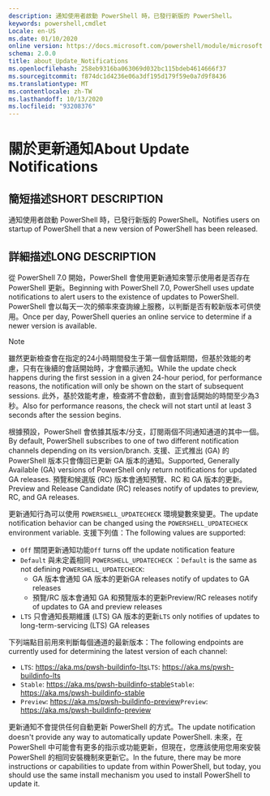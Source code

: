 ```yaml
---
description: 通知使用者啟動 PowerShell 時，已發行新版的 PowerShell。
keywords: powershell,cmdlet
Locale: en-US
ms.date: 01/10/2020
online version: https://docs.microsoft.com/powershell/module/microsoft.powershell.core/about/about_update_notifications?view=powershell-7.1&WT.mc_id=ps-gethelp
schema: 2.0.0
title: about_Update_Notifications
ms.openlocfilehash: 258eb9316ba063069d032bc115bdeb4614666f37
ms.sourcegitcommit: f874dc1d4236e06a3df195d179f59e0a7d9f8436
ms.translationtype: MT
ms.contentlocale: zh-TW
ms.lasthandoff: 10/13/2020
ms.locfileid: "93208376"
---
```

# <a name="about-update-notifications"></a><span data-ttu-id="9a810-104">關於更新通知</span><span class="sxs-lookup"><span data-stu-id="9a810-104">About Update Notifications</span></span>

## <a name="short-description"></a><span data-ttu-id="9a810-105">簡短描述</span><span class="sxs-lookup"><span data-stu-id="9a810-105">SHORT DESCRIPTION</span></span>

<span data-ttu-id="9a810-106">通知使用者啟動 PowerShell 時，已發行新版的 PowerShell。</span><span class="sxs-lookup"><span data-stu-id="9a810-106">Notifies users on startup of PowerShell that a new version of PowerShell has been released.</span></span>

## <a name="long-description"></a><span data-ttu-id="9a810-107">詳細描述</span><span class="sxs-lookup"><span data-stu-id="9a810-107">LONG DESCRIPTION</span></span>

<span data-ttu-id="9a810-108">從 PowerShell 7.0 開始，PowerShell 會使用更新通知來警示使用者是否存在 PowerShell 更新。</span><span class="sxs-lookup"><span data-stu-id="9a810-108">Beginning with PowerShell 7.0, PowerShell uses update notifications to alert users to the existence of updates to PowerShell.</span></span> <span data-ttu-id="9a810-109">PowerShell 會以每天一次的頻率來查詢線上服務，以判斷是否有較新版本可供使用。</span><span class="sxs-lookup"><span data-stu-id="9a810-109">Once per day, PowerShell queries an online service to determine if a newer version is available.</span></span>

> [!NOTE]
> <span data-ttu-id="9a810-110">雖然更新檢查會在指定的24小時期間發生于第一個會話期間，但基於效能的考慮，只有在後續的會話開始時，才會顯示通知。</span><span class="sxs-lookup"><span data-stu-id="9a810-110">While the update check happens during the first session in a given 24-hour period, for performance reasons, the notification will only be shown on the start of subsequent sessions.</span></span> <span data-ttu-id="9a810-111">此外，基於效能考慮，檢查將不會啟動，直到會話開始的時間至少為3秒。</span><span class="sxs-lookup"><span data-stu-id="9a810-111">Also for performance reasons, the check will not start until at least 3 seconds after the session begins.</span></span>

<span data-ttu-id="9a810-112">根據預設，PowerShell 會依據其版本/分支，訂閱兩個不同通知通道的其中一個。</span><span class="sxs-lookup"><span data-stu-id="9a810-112">By default, PowerShell subscribes to one of two different notification channels depending on its version/branch.</span></span> <span data-ttu-id="9a810-113">支援、正式推出 (GA) 的 PowerShell 版本只會傳回已更新 GA 版本的通知。</span><span class="sxs-lookup"><span data-stu-id="9a810-113">Supported, Generally Available (GA) versions of PowerShell only return notifications for updated GA releases.</span></span> <span data-ttu-id="9a810-114">預覽和候選版 (RC) 版本會通知預覽、RC 和 GA 版本的更新。</span><span class="sxs-lookup"><span data-stu-id="9a810-114">Preview and Release Candidate (RC) releases notify of updates to preview, RC, and GA releases.</span></span>

<span data-ttu-id="9a810-115">更新通知行為可以使用 `POWERSHELL_UPDATECHECK` 環境變數來變更。</span><span class="sxs-lookup"><span data-stu-id="9a810-115">The update notification behavior can be changed using the `POWERSHELL_UPDATECHECK` environment variable.</span></span> <span data-ttu-id="9a810-116">支援下列值：</span><span class="sxs-lookup"><span data-stu-id="9a810-116">The following values are supported:</span></span>

- <span data-ttu-id="9a810-117">`Off` 關閉更新通知功能</span><span class="sxs-lookup"><span data-stu-id="9a810-117">`Off` turns off the update notification feature</span></span>
- <span data-ttu-id="9a810-118">`Default` 與未定義相同 `POWERSHELL_UPDATECHECK` ：</span><span class="sxs-lookup"><span data-stu-id="9a810-118">`Default` is the same as not defining `POWERSHELL_UPDATECHECK`:</span></span>
  - <span data-ttu-id="9a810-119">GA 版本會通知 GA 版本的更新</span><span class="sxs-lookup"><span data-stu-id="9a810-119">GA releases notify of updates to GA releases</span></span>
  - <span data-ttu-id="9a810-120">預覽/RC 版本會通知 GA 和預覽版本的更新</span><span class="sxs-lookup"><span data-stu-id="9a810-120">Preview/RC releases notify of updates to GA and preview releases</span></span>
- <span data-ttu-id="9a810-121">`LTS` 只會通知長期維護 (LTS) GA 版本的更新</span><span class="sxs-lookup"><span data-stu-id="9a810-121">`LTS` only notifies of updates to long-term-servicing (LTS) GA releases</span></span>

<span data-ttu-id="9a810-122">下列端點目前用來判斷每個通道的最新版本：</span><span class="sxs-lookup"><span data-stu-id="9a810-122">The following endpoints are currently used for determining the latest version of each channel:</span></span>

- <span data-ttu-id="9a810-123">`LTS`: https://aka.ms/pwsh-buildinfo-lts</span><span class="sxs-lookup"><span data-stu-id="9a810-123">`LTS`: https://aka.ms/pwsh-buildinfo-lts</span></span>
- <span data-ttu-id="9a810-124">`Stable`: https://aka.ms/pwsh-buildinfo-stable</span><span class="sxs-lookup"><span data-stu-id="9a810-124">`Stable`: https://aka.ms/pwsh-buildinfo-stable</span></span>
- <span data-ttu-id="9a810-125">`Preview`: https://aka.ms/pwsh-buildinfo-preview</span><span class="sxs-lookup"><span data-stu-id="9a810-125">`Preview`: https://aka.ms/pwsh-buildinfo-preview</span></span>

<span data-ttu-id="9a810-126">更新通知不會提供任何自動更新 PowerShell 的方式。</span><span class="sxs-lookup"><span data-stu-id="9a810-126">The update notification doesn't provide any way to automatically update PowerShell.</span></span> <span data-ttu-id="9a810-127">未來，在 PowerShell 中可能會有更多的指示或功能更新，但現在，您應該使用您用來安裝 PowerShell 的相同安裝機制來更新它。</span><span class="sxs-lookup"><span data-stu-id="9a810-127">In the future, there may be more instructions or capabilities to update from within PowerShell, but today, you should use the same install mechanism you used to install PowerShell to update it.</span></span>

